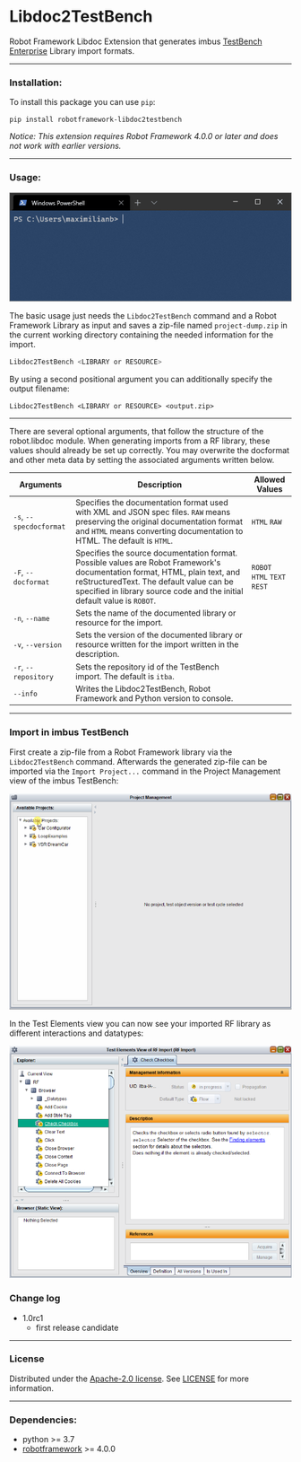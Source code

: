 # Libdoc2TestBench
Robot Framework Libdoc Extension that generates imbus [TestBench Enterprise](https://www.imbus.de/testbench/testbench-enterprise) Library import formats.

___

### Installation:

To install this package you can use  `pip`:

	pip install robotframework-libdoc2testbench

*Notice: This extension requires Robot Framework 4.0.0 or later and does not work with earlier versions.*
___
### Usage:
![LibDoc2TestBench command demo](res/example_usage.gif)

The basic usage just needs the ``Libdoc2TestBench`` command and a Robot Framework Library as input and saves a zip-file named `project-dump.zip` in the current working directory containing the needed information for the import.

```bash
Libdoc2TestBench <LIBRARY or RESOURCE>
```
By using a second positional argument you can additionally specify the output filename:

	Libdoc2TestBench <LIBRARY or RESOURCE> <output.zip>
___

There are several optional arguments, that follow the structure of the robot.libdoc module. When generating imports from a RF library, these values should already be set up correctly. You may overwrite the docformat and other meta data by setting the associated arguments written below.

| Arguments 	| Description 	| Allowed Values 	|
|-	|-	|-	|
| `-s`, `--specdocformat` 	| Specifies the documentation format used with XML and JSON spec files.  `RAW` means preserving the original documentation format and `HTML` means converting documentation to HTML.  The default is `HTML`. 	| `HTML` `RAW` 	|
| `-F`, `--docformat` 	| Specifies the source documentation format.  Possible values are Robot Framework's documentation format, HTML, plain text, and reStructuredText.  The default value can be specified in library source code and the initial default value is `ROBOT`. 	| `ROBOT` `HTML` `TEXT` `REST` 	|
| `-n`, `--name` 	| Sets the name of the documented library or resource for the import. 	|  	|
| `-v`, `--version` 	| Sets the version of the documented library or resource written for the import written in the description. 	|  	|
| `-r`, `--repository`| Sets the repository id of the TestBench import. The default is `itba`.||
| `--info` | Writes the Libdoc2TestBench, Robot Framework and Python version to console.||
___

### Import in imbus TestBench
First create a zip-file from a Robot Framework library via the `Libdoc2TestBench` command.
Afterwards the generated zip-file can be imported via the `Import Project...` command in the Project Management view of the imbus TestBench:

![Import Project Demo](res/projectmanagement_view.gif)

In the Test Elements view you can now see your imported RF library as different interactions and datatypes:

![Test Element View](res/test_element_view.png)

### Change log
* 1.0rc1
    * first release candidate

___
### License
Distributed under the [Apache-2.0 license](https://github.com/imbus/robotframework-libdoc2testbench/blob/main/LICENSE). See [LICENSE](LICENSE) for more information.
___
### Dependencies:
 - python >= 3.7
 - [robotframework](https://github.com/robotframework/robotframework) >= 4.0.0